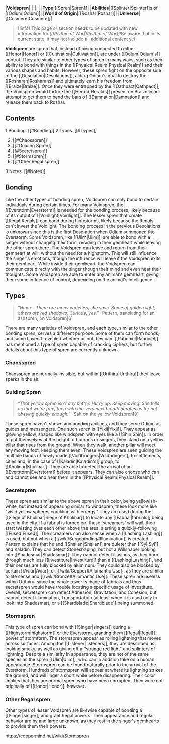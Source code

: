 |**Voidspren**|
|-|-|
|**Type**|[[Spren\|Spren]]|
|**Abilities**|[[Splinter\|Splinter]]s of [[Odium\|Odium]]|
|**World of Origin**|[[Roshar\|Roshar]]|
|**Universe**|[[Cosmere\|Cosmere]]|

> [!info] This page or section needs to be updated with new information for *[[Rhythm of War\|Rhythm of War]]*!Be aware that in its current state, it may not include all additional content yet.

**Voidspren** are spren that, instead of being connected to either [[Honor\|Honor]] or [[Cultivation\|Cultivation]], are under [[Odium\|Odium's]] control. They are similar to other types of spren in many ways, such as their ability to bond with things in the [[Physical Realm\|Physical Realm]] and their various shapes and habits. However, these spren fight on the opposite side of the [[Desolation\|Desolations]], aiding Odium's goal to destroy the [[Rosharan\|Rosharans]] and ultimately earn his freedom from [[Braize\|Braize]]. Once they were entrapped by the [[Oathpact\|Oathpact]], the Voidspren would torture the [[Herald\|Heralds]] present on Braize in an attempt to get them to bend the bars of [[Damnation\|Damnation]] and release them back to Roshar.

## Contents

1 Bonding. [[#Bonding]] 
2 Types. [[#Types]] 

2. [[#Chaosspren]] 
2. [[#Guiding Spren]] 
2. [[#Secretspren]] 
2. [[#Stormspren]] 
2. [[#Other Regal spren]] 


3 Notes. [[#Notes]] 


## Bonding
Like the other types of bonding spren, Voidspren can only bond to certain individuals during certain times. For many Voidspren, the [[Everstorm\|Everstorm]] is needed for the bonding process, likely because of its output of [[Voidlight\|Voidlight]]. The lesser spren that create [[Regal\|Regals]] can bond during highstorms, likely because the Regals can't invest the Voidlight. The bonding process in the previous Desolations is unknown since this is the first Desolation when Odium summoned the Everstorm.
Some Voidspren, like [[Ulim\|Ulim]], are able to bond with a singer without changing their form, residing in their gemheart while leaving the other spren there. The Voidspren can leave and return from their gemheart at will, without the need for a highstorm. This will still influence the singer's emotions, though the influence will leave if the Voidspren exits their gemheart. While inside their gemheart, the Voidspren can communicate directly with the singer though their mind and even hear their thoughts.
Some Voidspren are able to enter any animal's gemheart, giving them some influence of control, depending on the animal's intelligence.

## Types
>“*Hmm... There are many varieties, she says. Some of golden light, others are red shadows. Curious, yes.*”
\-Pattern, translating for an ashspren, on Voidspren[6]


There are many varieties of Voidspren, and each type, similar to the other bonding spren, serves a different purpose. Some of them can form bonds, and some haven't revealed whether or not they can. [[Raboniel\|Raboniel]] has mentioned a type of spren capable of cracking ciphers, but further details about this type of spren are currently unknown.

### Chaosspren
Chaosspren are normally invisible, but within [[Urithiru\|Urithiru]] they leave sparks in the air.

### Guiding Spren
>“*That yellow spren isn't any better. Hurry up. Keep moving. She tells us that we're free, then with the very next breath berates us for not obeying quickly enough.*”
\-Sah on the yellow Voidspren[9]


These spren haven't shown any bonding abilities, and they serve Odium as guides and messengers. One such spren is [[Yixli\|Yixli]]. They appear as glowing yellow, shaped like windspren with eyes like a [[Shin\|Shin]]. In order to put themselves at the height of humans or singers, they stand on a yellow pillar that rises from the ground. When they walk, another pillar will meet any moving foot, keeping them even. These Voidspren are seen guiding the multiple bands of newly made [[Voidbringers\|Voidbringers]] to settlements, cities and, in the case of [[Kaladin\|Kaladin's]] group, to [[Kholinar\|Kholinar]]. They are able to detect the arrival of an [[Everstorm\|Everstorm]] before it appears. They can also choose who can and cannot see and hear them in the [[Physical Realm\|Physical Realm]].

### Secretspren
These spren are similar to the above spren in their color, being yellowish-white, but instead of appearing similar to windspren, these look more like "vivid yellow spheres crackling with energy." They are used during the [[Siege of Kholinar\|Siege of Kholinar]] to locate any [[Fabrial\|fabrials]] being used in the city. If a fabrial is turned on, these 'screamers' will wail, then start twisting over each other above the area, alerting a quickly-following [[Fused\|Fused]]. The screamers can also sense when a [[Lashing\|Lashing]] is used, but not when a [[/wiki/Surgebinding#Illumination]] is created. Pattern explains that he and [[Shallan\|Shallan]] are quieter than [[Syl\|Syl]] and Kaladin. They can detect Stoneshaping, but not a Willshaper looking into [[Shadesmar\|Shadesmar]]. They cannot detect illusions, as they burn through much less [[Investiture\|Investiture]] than a [[Lashing\|Lashing]], and their senses are fully blocked by aluminum. They could also be blocked by certain [[Aviar\|Aviar]] or [[/wiki/Copper#Allomantic Use]], as they are similar to life sense and [[/wiki/Bronze#Allomantic Use]]. These spren are useless within Urithiru, since the whole tower is made of fabrials and thus secretspren would have trouble locating a specific usage of Investiture.
Overall, secretspren can detect Adhesion, Gravitation, and Cohesion, but cannot detect Illumination, Transportation (at least when it is used only to look into Shadesmar), or a [[Shardblade\|Shardblade]] being summoned.

### Stormspren
This type of spren can bond with [[Singer\|singers]] during a [[Highstorm\|highstorm]] or the Everstorm, granting them [[Regal\|Regal]] power of stormform. The stormspren appear as rolling lightning that moves across surfaces. Among the [[Listener\|listeners]], they are described as looking smoky, as well as giving off a "strange red light" and splinters of lightning. Despite a similarity in appearance, they are not of the same species as the spren [[Ulim\|Ulim]], who can in addition take on a human appearance.
Stormspren can be found naturally prior to the arrival of the Everstorm. Hundreds of stormspren will appear at where its lightning strikes the ground, and will linger a short while before disappearing. Their color implies that they are normal spren who have been corrupted. They were not originally of [[Honor\|Honor]], however.

### Other Regal spren
Other types of lesser Voidspren are likewise capable of bonding a [[Singer\|singer]] and grant Regal powers. Their appearance and regular behavior are by and large unknown, as they rest in the singer's gemhearts to provide them their powers.



https://coppermind.net/wiki/Stormspren